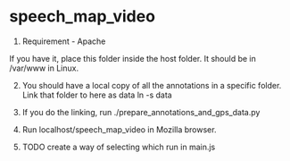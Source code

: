 speech_map_video
================

1. Requirement - Apache 

If you have it, place this folder inside the host folder. It should be in /var/www in Linux. 

2. You should have a local copy of all the annotations in a specific folder. Link that folder to here as data
ln -s <path to folder> data

3. If you do the linking, run ./prepare_annotations_and_gps_data.py

4. Run localhost/speech_map_video in Mozilla browser. 

5. TODO create a way of selecting which run in main.js
